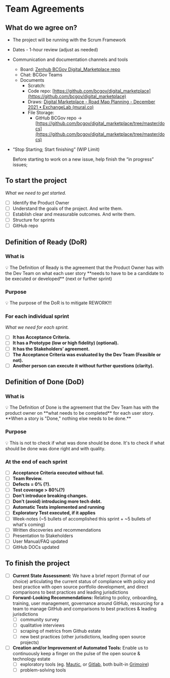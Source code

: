  # Team Agreements

## What do we agree on?

- The project will be running with the Scrum Framework
- Dates - 1-hour review (adjust as needed)
- Communication and documentation channels and tools
    - Board: [Zenhub BCGov Digital_Marketplace repo](https://app.zenhub.com/workspaces/digital-marketplace-61d722a49f8ea7001eccc13b)
    - Chat: BCGov Teams
    - Documents
        - Scratch:
        - Code repo:  [https://github.com/bcgov/digital_marketplace](https://github.com/bcgov/digital_marketplace)
        - Draws: [Digital Marketplace - Road Map Planning - December 2021 • ExchangeLab (mural.co)](https://app.mural.co/t/exchangelab1656/m/exchangelab1656/1639435516028/c48fc83629b2ff2305b7587a6f52d39b988110ae?sender=u2c205ae37f5f9b7593b19714)
        - File Storage:
            - GitHub BCGov repo → [https://github.com/bcgov/digital_marketplace/tree/master/docs](https://github.com/bcgov/digital_marketplace/tree/master/docs)
            
- “Stop Starting; Start finishing” (WIP Limit)
    
    Before starting to work on a new issue, help finish the “in progress” issues;
    

## T**o start the project**

*What we need to get started.*

- [ ]  Identify the Product Owner
- [ ]  Understand the goals of the project. And write them.
- [ ]  Establish clear and measurable outcomes. And write them.
- [ ]  Structure for sprints
- [ ]  GitHub repo

## Definition of Ready (DoR)

### What is

<aside>
💡 The Definition of Ready is the agreement that the Product Owner has with the Dev Team on what each user story **needs to have to be a candidate to be executed or developed** (next or further sprint)

</aside>

### Purpose

<aside>
💡 The purpose of the DoR is to mitigate REWORK!!!

</aside>

### For each individual sprint

*What we need for each sprint.*

- [ ]  **It has Acceptance Criteria.**
- [ ]  **It has a Prototype (low or high fidelity) (optional).**
- [ ]  **It has the Stakeholders’ agreement.**
- [ ]  **The Acceptance Criteria was evaluated by the Dev Team (Feasible or not).**
- [ ]  **Another person can execute it without further questions (clarity).**

## **Definition of Done (DoD)**

### What is

<aside>
💡 The Definition of Done is the agreement that the Dev Team has with the product owner on **what needs to be completed** for each user story. **When a story is "Done," nothing else needs to be done.**

</aside>

### Purpose

<aside>
💡 This is not to check if what was done should be done.
It's to check if what should be done was done right and with quality.

</aside>

### At the end of each sprint

- [ ]  **Acceptance Criteria executed without fail.**
- [ ]  **Team Review.**
- [ ]  **Defects = 0% (?).**
- [ ]  **Test coverage > 80%(?)**
- [ ]  **Don’t introduce breaking changes.**
- [ ]  **Don’t (avoid) introducing more tech debt.**
- [ ]  **Automatic Tests implemented and running**
- [ ]  **Exploratory Test executed, if it applies**
- [ ]  Week-notes (~5 bullets of accomplished this sprint + ~5 bullets of what's coming)
- [ ]  Written discoveries and recommendations
- [ ]  Presentation to Stakeholders
- [ ]  User Manual/FAQ updated
- [ ]  GitHub DOCs updated

## To finish the project

- [ ]  **Current State Assessment:** We have a brief report (format of our choice) articulating the current status of compliance with policy and best practice with open source portfolio development, and direct comparisons to best practices and leading jurisdictions
- [ ]  **Forward-Looking Recommendations:** Relating to policy, onboarding, training, user management, governance around GitHub, resourcing for a team to manage GitHub and comparisons to best practices & leading jurisdictions
    - [ ]  community survey
    - [ ]  qualitative interviews
    - [ ]  scraping of metrics from Github estate
    - [ ]  new best practices (other jurisdictions, leading open source projects)
- [ ]  **Creation and/or Improvement of Automated Tools:** Enable us to continuously keep a finger on the pulse of the open source & technology estate
    - [ ]  exploratory tools (eg. [Mautic](https://dashboard.mautic.org/app/kibana), or [Gitlab](https://gitlab.biterg.io/), both built-in [Grimoire](https://chaoss.github.io/grimoirelab/))
    - [ ]  problem-solving tools
